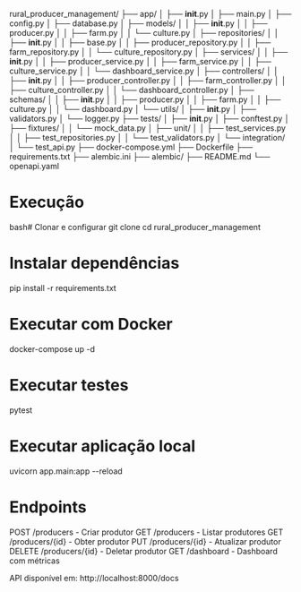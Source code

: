 rural_producer_management/
├── app/
│   ├── __init__.py
│   ├── main.py
│   ├── config.py
│   ├── database.py
│   ├── models/
│   │   ├── __init__.py
│   │   ├── producer.py
│   │   ├── farm.py
│   │   └── culture.py
│   ├── repositories/
│   │   ├── __init__.py
│   │   ├── base.py
│   │   ├── producer_repository.py
│   │   ├── farm_repository.py
│   │   └── culture_repository.py
│   ├── services/
│   │   ├── __init__.py
│   │   ├── producer_service.py
│   │   ├── farm_service.py
│   │   ├── culture_service.py
│   │   └── dashboard_service.py
│   ├── controllers/
│   │   ├── __init__.py
│   │   ├── producer_controller.py
│   │   ├── farm_controller.py
│   │   ├── culture_controller.py
│   │   └── dashboard_controller.py
│   ├── schemas/
│   │   ├── __init__.py
│   │   ├── producer.py
│   │   ├── farm.py
│   │   ├── culture.py
│   │   └── dashboard.py
│   └── utils/
│       ├── __init__.py
│       ├── validators.py
│       └── logger.py
├── tests/
│   ├── __init__.py
│   ├── conftest.py
│   ├── fixtures/
│   │   └── mock_data.py
│   ├── unit/
│   │   ├── test_services.py
│   │   ├── test_repositories.py
│   │   └── test_validators.py
│   └── integration/
│       └── test_api.py
├── docker-compose.yml
├── Dockerfile
├── requirements.txt
├── alembic.ini
├── alembic/
├── README.md
└── openapi.yaml

# Execução
bash# Clonar e configurar
git clone <repo>
cd rural_producer_management

# Instalar dependências
pip install -r requirements.txt

# Executar com Docker
docker-compose up -d

# Executar testes
pytest

# Executar aplicação local
uvicorn app.main:app --reload

# Endpoints
POST /producers - Criar produtor
GET /producers - Listar produtores
GET /producers/{id} - Obter produtor
PUT /producers/{id} - Atualizar produtor
DELETE /producers/{id} - Deletar produtor
GET /dashboard - Dashboard com métricas

API disponível em: http://localhost:8000/docs